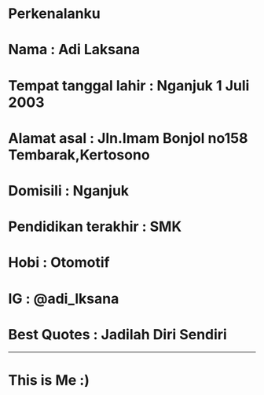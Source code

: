 # Perkenalanku

# Nama                   : Adi Laksana
# Tempat tanggal lahir   : Nganjuk 1 Juli 2003
# Alamat asal            : Jln.Imam Bonjol no158 Tembarak,Kertosono
# Domisili		 : Nganjuk
# Pendidikan terakhir    : SMK
# Hobi                   : Otomotif
# IG                     : @adi_lksana 
# Best Quotes   	 : Jadilah Diri Sendiri		  
----------------------------------------------------------------
# This is Me :) 
